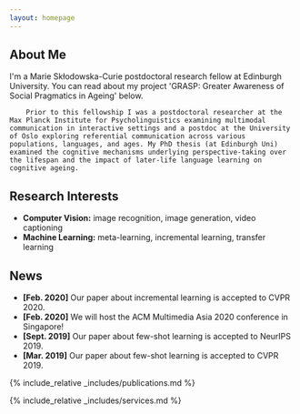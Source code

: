 ```yaml
---
layout: homepage
---
```


## About Me

I'm a Marie Skłodowska-Curie postdoctoral research fellow at Edinburgh University. You can read about my project 'GRASP: Greater Awareness of Social Pragmatics in Ageing' below.	
										
		Prior to this fellowship I was a postdoctoral researcher at the Max Planck Institute for Psycholinguistics examining multimodal communication in interactive settings and a postdoc at the University of Oslo exploring referential communication across various populations, languages, and ages. My PhD thesis (at Edinburgh Uni) examined the cognitive mechanisms underlying perspective-taking over the lifespan and the impact of later-life language learning on cognitive ageing. 

										
## Research Interests

- **Computer Vision:** image recognition, image generation, video captioning
- **Machine Learning:** meta-learning, incremental learning, transfer learning

## News

- **[Feb. 2020]** Our paper about incremental learning is accepted to CVPR 2020.
- **[Feb. 2020]** We will host the ACM Multimedia Asia 2020 conference in Singapore!
- **[Sept. 2019]** Our paper about few-shot learning is accepted to NeurIPS 2019.
- **[Mar. 2019]** Our paper about few-shot learning is accepted to CVPR 2019.

{% include_relative _includes/publications.md %}

{% include_relative _includes/services.md %}
